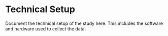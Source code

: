 # Technical Setup

Document the technical setup of the study here. This includes the software and hardware used to collect the data.
